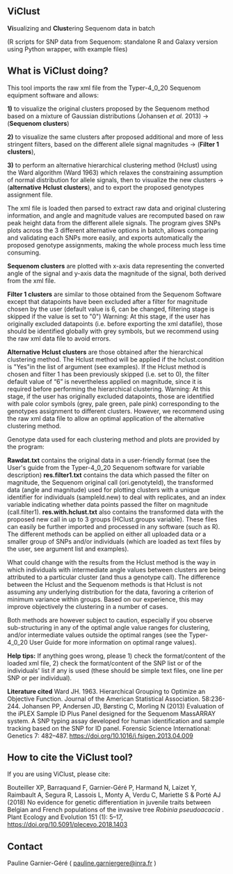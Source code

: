 ## ViClust
**Vi**sualizing and **Clust**ering Sequenom data in batch 

(R scripts for SNP data from Sequenom: standalone R and Galaxy version using Python wrapper, with example files)

## What is ViClust doing?

This tool imports the raw xml file from the Typer-4_0_20 Sequenom equipment software and allows: 

**1)** to visualize the original clusters proposed by the Sequenom method based on a mixture of Gaussian distributions (Johansen *et al.* 2013) -> (**Sequenom clusters**)

**2)** to visualize the same clusters after proposed additional and more of less stringent filters, based on the different allele signal magnitudes -> (**Filter 1 clusters**),

**3)** to perform an alternative hierarchical clustering method (Hclust) using the Ward algorithm (Ward 1963) which relaxes the constraining assumption of normal distribution for allele signals, then to visualize the new clusters -> (**alternative Hclust clusters**), and to export the proposed genotypes assignment file.

The xml file is loaded then parsed to extract raw data and original clustering information, and angle and magnitude values are recomputed based on raw peak height data from the different allele signals. The program gives SNPs plots across the 3 different alternative options in batch, allows comparing and validating each SNPs more easily, and exports automatically the proposed genotype assignments, making the whole process much less time consuming.

**Sequenom clusters** are plotted with x-axis data representing the converted angle of the signal and y-axis data the magnitude of the signal, both derived from the xml file.

**Filter 1 clusters** are similar to those obtained from the Sequenom Software except that datapoints have been excluded after a filter for magnitude chosen by the user (default value is 6, can be changed, filtering stage is skipped if the value is set to "0")
Warning: At this stage, if the user has originally excluded datapoints (i.e. before exporting the xml datafile), those should be identified globally with grey symbols, but we recommend using the raw xml data file to avoid errors.

**Alternative Hclust clusters** are those obtained after the hierarchical clustering method. 
The Hclust method will be applied if the hclust.condition is "Yes"in the list of argument (see examples). If the Hclust method is chosen and filter 1 has been previously skipped (i.e. set to 0), the filter default value of “6” is nevertheless applied on magnitude, since it is required before performing the hierarchical clustering. 
Warning: At this stage, if the user has originally excluded datapoints, those are identified with pale color symbols (grey, pale green, pale pink) corresponding to the genotypes assignment to different clusters. However, we recommend using the raw xml data file to allow an optimal application of the alternative clustering method.

Genotype data used for each clustering method and plots are provided by the program:

**Rawdat.txt** contains the original data in a user-friendly format (see the User's guide from the Typer-4_0_20 Sequenom software for variable description)
**res.filter1.txt** contains the data which passed the filter on magnitude, the Sequenom original call (ori.genotyteId), the transformed data (angle and magnitude) used for plotting clusters with a unique identifier for individuals (sampleId.new) to deal with replicates, and an index variable indicating whether data points passed the filter on magnitude (call.filter1).
**res.with.hclust.txt** also contains the transformed data with the proposed new call in up to 3 groups (HClust.groups variable).
These files can easily be further imported and processed in any software (such as R).
The different methods can be applied on either all uploaded data or a smaller group of SNPs and/or individuals (which are loaded as text files by the user, see argument list and examples).

What could change with the results from the Hclust method is the way in which individuals with intermediate angle values between clusters are being attributed to a particular cluster (and thus a genotype call).
The difference between the Hclust and the Sequenom methods is that Hclust is not assuming any underlying distribution for the data, favoring a criterion of minimum variance within groups. Based on our experience, this may improve objectively the clustering in a number of cases.

Both methods are however subject to caution, especially if you observe sub-structuring in any of the optimal angle value ranges for clustering, and/or intermediate values outside the optimal ranges  (see the Typer-4_0_20 User Guide for more information on optimal range values).

**Help tips:** If anything goes wrong, please 1) check the format/content of the loaded xml file, 2) check the format/content of the SNP list or of the individuals' list if any is used (these should be simple text files, one line per SNP or per individual).

**Literature cited** 
Ward JH. 1963. Hierarchical Grouping to Optimize an Objective Function. Journal of the American Statistical Association. 58:236-244.
Johansen PP, Andersen JD, Børsting C, Morling N (2013) Evaluation of the iPLEX Sample ID Plus Panel designed for the Sequenom MassARRAY system. A SNP typing assay developed for human identification and sample tracking based on the SNP for ID panel. Forensic Science International: Genetics 7: 482–487. https://doi.org/10.1016/j.fsigen.2013.04.009


## How to cite the ViClust tool?

If you are using ViClust, please cite:

Bouteiller XP, Barraquand F, Garnier-Géré P, Harmand N, Laizet Y, Raimbault A, Segura R, Lassois L,
Monty A, Verdu C, Mariette S & Porté AJ (2018) No evidence for genetic differentiation in juvenile traits between Belgian
and French populations of the invasive tree <i>Robinia pseudoacacia </i>. Plant Ecology and Evolution 151 (1): 5–17,
https://doi.org/10.5091/plecevo.2018.1403

## Contact 
Pauline Garnier-Géré ( pauline.garniergere@inra.fr )
